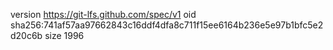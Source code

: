 version https://git-lfs.github.com/spec/v1
oid sha256:741af57aa97662843c16ddf4dfa8c711f15ee6164b236e5e97b1bfc5e2d20c6b
size 1996
